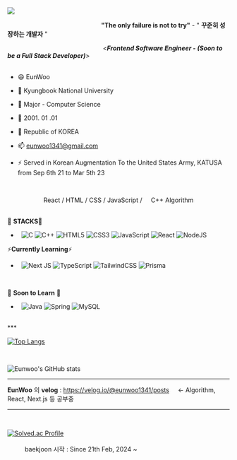 <img src="https://capsule-render.vercel.app/api?type=wave&color=auto&height=300&section=header&text=Eunwoo's%20Github&fontSize=90" />

&nbsp; &nbsp; &nbsp; &nbsp; &nbsp; &nbsp; &nbsp; &nbsp; &nbsp; &nbsp; &nbsp; &nbsp; &nbsp; &nbsp; &nbsp; &nbsp; &nbsp; &nbsp; &nbsp; &nbsp; &nbsp; &nbsp; &nbsp; &nbsp; &nbsp; &nbsp; &nbsp; **"The only failure is not to try"**   -    " **꾸준히 성장하는 개발자** " 


 
&nbsp; &nbsp; &nbsp; &nbsp; &nbsp; &nbsp; &nbsp; &nbsp; &nbsp; &nbsp; &nbsp; &nbsp; &nbsp; &nbsp; &nbsp; &nbsp; &nbsp; &nbsp; &nbsp; &nbsp; &nbsp; &nbsp; &nbsp; &nbsp; &nbsp; &nbsp;&nbsp; &nbsp;   <***Frontend Software Engineer - (Soon to be a Full Stack Developer)***>
<br/><br/> 
- 😄 EunWoo
- 🔭 Kyungbook National University
- 🌱 Major - Computer Science
- 🤔 2001. 01 .01
- 💬 Republic of KOREA
- 📫 eunwoo1341@gmail.com
- ⚡ Served in Korean Augmentation To the United States Army, KATUSA from Sep 6th 21 to Mar 5th 23

  <br/>

<div align="center">   React   /  HTML / CSS / JavaScript / &nbsp; &nbsp; C++ Algorithm <br/>  </div>
 <br/>


🌱 **STACKS**🌱 
 <br/>
-   &nbsp; ![C](https://img.shields.io/badge/c-%2300599C.svg?style=for-the-badge&logo=c&logoColor=white)
![C++](https://img.shields.io/badge/c++-%2300599C.svg?style=for-the-badge&logo=c%2B%2B&logoColor=white)
![HTML5](https://img.shields.io/badge/html5-%23E34F26.svg?style=for-the-badge&logo=html5&logoColor=white)
![CSS3](https://img.shields.io/badge/css3-%231572B6.svg?style=for-the-badge&logo=css3&logoColor=white)
![JavaScript](https://img.shields.io/badge/javascript-%23323330.svg?style=for-the-badge&logo=javascript&logoColor=%23F7DF1E)
![React](https://img.shields.io/badge/react-%2320232a.svg?style=for-the-badge&logo=react&logoColor=%2361DAFB)
![NodeJS](https://img.shields.io/badge/node.js-6DA55F?style=for-the-badge&logo=node.js&logoColor=white)


⚡**Currently Learning**⚡
 <br/>
-  &nbsp; ![Next JS](https://img.shields.io/badge/Next-black?style=for-the-badge&logo=next.js&logoColor=white)
![TypeScript](https://img.shields.io/badge/typescript-%23007ACC.svg?style=for-the-badge&logo=typescript&logoColor=white)
![TailwindCSS](https://img.shields.io/badge/tailwindcss-%2338B2AC.svg?style=for-the-badge&logo=tailwind-css&logoColor=white)
![Prisma](https://img.shields.io/badge/Prisma-3982CE?style=for-the-badge&logo=Prisma&logoColor=white)
 <br/>

 💬 **Soon to Learn** 💬
  <br/>
-  &nbsp; ![Java](https://img.shields.io/badge/java-%23ED8B00.svg?style=for-the-badge&logo=openjdk&logoColor=white)
![Spring](https://img.shields.io/badge/spring-%236DB33F.svg?style=for-the-badge&logo=spring&logoColor=white)
![MySQL](https://img.shields.io/badge/mysql-4479A1.svg?style=for-the-badge&logo=mysql&logoColor=white)
 <br/>
***

[![Top Langs](https://github-readme-stats.vercel.app/api/top-langs/?username=eunwoo-levi)](https://github.com/anuraghazra/github-readme-stats)


<br/>

![Eunwoo's GitHub stats](https://github-readme-stats.vercel.app/api?username=eunwoo-levi&theme=synthwave&show_icons=true)
<br/>

***
**EunWoo** 의 **velog** : https://velog.io/@eunwoo1341/posts     &nbsp; &nbsp;  <-   Algorithm, React, Next.js 등 공부중
***
<br/>

[![Solved.ac Profile](http://mazassumnida.wtf/api/generate_badge?boj=eunwoo1341)](https://solved.ac/eunwoo1341)
<br/><br/> &nbsp; &nbsp; &nbsp; &nbsp; &nbsp; baekjoon 시작 : Since 21th Feb, 2024 ~

<br/>
